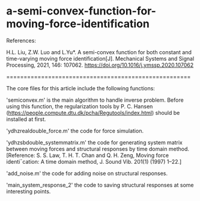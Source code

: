 # a-semi-convex-function-for-moving-force-identification

References:

H.L. Liu, Z.W. Luo and L.Yu*. A semi-convex function for both constant and time-varying moving force identification[J]. 
Mechanical Systems and Signal Processing, 2021, 146: 107062.   https://doi.org/10.1016/j.ymssp.2020.107062

=====================================================

The core files for this article include the following functions:

'semiconvex.m' is the main algorithm to handle inverse problem. Before using this function, the regularization tools by 
P. C. Hansen (https://people.compute.dtu.dk/pcha/Regutools/index.html) should be installed at first.

'ydhzrealdouble_force.m' the code for force simulation. 

'ydhzsbdouble_systemmatrix.m' the code for generating system matrix between moving forces and structural responses by time 
domain method. [Reference: S. S. Law, T. H. T. Chan and Q. H. Zeng, Moving force identi¯cation: A time domain method, J. Sound Vib. 
201(1) (1997) 1–22.]

'add_noise.m' the code for adding noise on structural responses.

'main_system_response_2' the code to saving structural responses at some interesting points.

